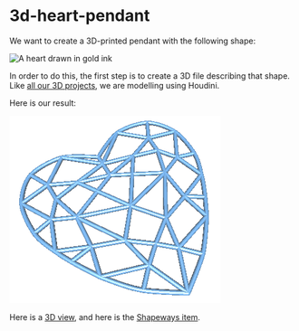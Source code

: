3d-heart-pendant
================

We want to create a 3D-printed pendant with the following shape:

![A heart drawn in gold ink](https://img0.etsystatic.com/021/0/8219627/il_340x270.561093744_hu40.jpg)

In order to do this, the first step is to create a 3D file describing that shape. Like [all our 3D projects](http://ourlifein3d.blogspot.ca/2011/12/houdini-and-3ds-max.html), we are modelling using Houdini.

Here is our result:

![3D shape of a heart similar to the drawing](3d-heart-pendant.png)

Here is a [3D view](heart-pendant.stl), and here is the [Shapeways item](https://www.shapeways.com/model/2623223/?li=aeTabs).
